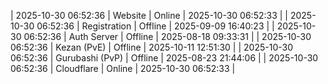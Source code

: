| 2025-10-30 06:52:36 | Website | Online | 2025-10-30 06:52:33 |
| 2025-10-30 06:52:36 | Registration | Offline | 2025-09-09 16:40:23 |
| 2025-10-30 06:52:36 | Auth Server | Offline | 2025-08-18 09:33:31 |
| 2025-10-30 06:52:36 | Kezan (PvE) | Offline | 2025-10-11 12:51:30 |
| 2025-10-30 06:52:36 | Gurubashi (PvP) | Offline | 2025-08-23 21:44:06 |
| 2025-10-30 06:52:36 | Cloudflare | Online | 2025-10-30 06:52:33 |
